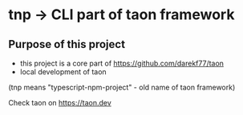 # tnp -> CLI part of taon framework

## Purpose of this project
- this project is a core part of https://github.com/darekf77/taon
- local development of taon


(tnp means "typescript-npm-project" - old name of taon framework)

Check taon on https://taon.dev
